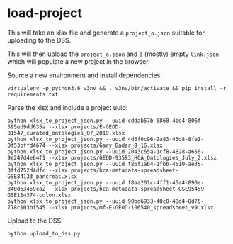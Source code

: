 # load-project

This will take an xlsx file and generate a `project_o.json` suitable for uploading to the DSS.

This will then upload the `project_o.json` and a (mostly) empty `link.json` which will populate a new project in 
the browser.

Source a new environment and install dependencies:

    virtualenv -p python3.6 v3nv && . v3nv/bin/activate && pip install -r requirements.txt

Parse the xlsx and include a project uuid:

    python xlsx_to_project_json.py --uuid cddab57b-6868-4be4-806f-395ed9dd635a --xlsx projects/E-GEOD-81547_curated_ontologies_07_2019.xlsx
    python xlsx_to_project_json.py --uuid 4d6f6c96-2a83-43d8-8fe1-0f53bffd4674 --xlsx projects/Gary_Bader_9_16.xlsx
    python xlsx_to_project_json.py --uuid 2043c65a-1cf8-4828-a656-9e247d4e64f1 --xlsx projects/GEOD-93593_HCA_Ontologies_July_2.xlsx
    python xlsx_to_project_json.py --uuid f86f1ab4-1fbb-4510-ae35-3ffd752d4dfc --xlsx projects/hca-metadata-spreadsheet-GSE84133_pancreas.xlsx
    python xlsx_to_project_json.py --uuid f8aa201c-4ff1-45a4-890e-840d63459ca2 --xlsx projects/hca-metadata-spreadsheet-GSE95459-GSE114374-colon.xlsx
    python xlsx_to_project_json.py --uuid 90bd6933-40c0-48d4-8d76-778c103bf545 --xlsx projects/mf-E-GEOD-106540_spreadsheet_v9.xlsx

Upload to the DSS:

    python upload_to_dss.py

